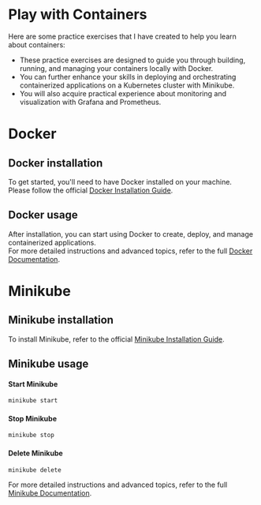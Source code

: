 # Play with Containers
Here are some practice exercises that I have created to help you learn about containers:
* These practice exercises are designed to guide you through building, running, and managing your containers locally with Docker.
* You can further enhance your skills in deploying and orchestrating containerized applications on a Kubernetes cluster with Minikube.
* You will also acquire practical experience about monitoring and visualization with Grafana and Prometheus.

# Docker

## Docker installation
To get started, you'll need to have Docker installed on your machine.  
Please follow the official [Docker Installation Guide](https://docs.docker.com/get-docker/).  

## Docker usage
After installation, you can start using Docker to create, deploy, and manage containerized applications.  
For more detailed instructions and advanced topics, refer to the full [Docker Documentation](https://docs.docker.com/).

# Minikube

## Minikube installation
To install Minikube, refer to the official [Minikube Installation Guide](https://minikube.sigs.k8s.io/docs/start/?arch=%2Fwindows%2Fx86-64%2Fstable%2F.exe+download).

## Minikube usage

#### Start Minikube
```bash
minikube start
```
#### Stop Minikube
```bash
minikube stop
```
#### Delete Minikube
```bash
minikube delete
```

For more detailed instructions and advanced topics, refer to the full [Minikube Documentation](https://minikube.sigs.k8s.io/docs/).

